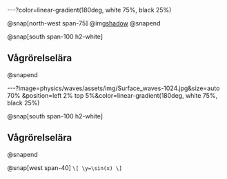 
---?color=linear-gradient(180deg, white 75%, black 25%)

@snap[north-west span-75]
@img[shadow](physics/waves/assets/img/Surface_waves-1024.jpg)
@snapend

@snap[south span-100 h2-white]
## Vågrörelselära
@snapend

---?image=physics/waves/assets/img/Surface_waves-1024.jpg&size=auto 70% &position=left 2% top 5%&color=linear-gradient(180deg, white 75%, black 25%)

@snap[south span-100 h2-white]
## Vågrörelselära
@snapend

@snap[west span-40]
`\[
\y=\sin(x)
\]`